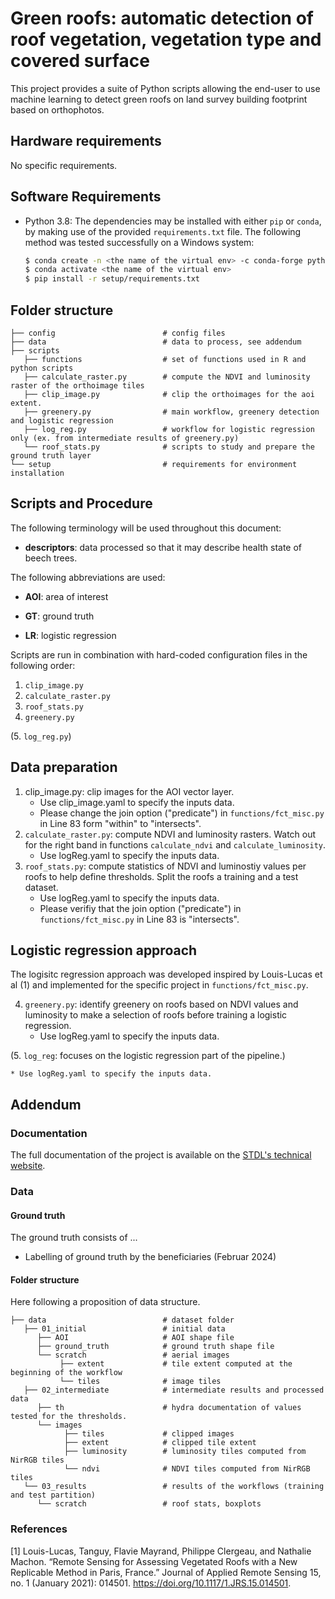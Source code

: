 # Green roofs: automatic detection of roof vegetation, vegetation type and covered surface

This project provides a suite of Python scripts allowing the end-user to use machine learning to detect green roofs on land survey building footprint based on orthophotos. 

## Hardware requirements

No specific requirements. 

## Software Requirements

* Python 3.8: The dependencies may be installed with either `pip` or `conda`, by making use of the provided `requirements.txt` file. The following method was tested successfully on a Windows system: 

    ```bash
    $ conda create -n <the name of the virtual env> -c conda-forge python=3.8 gdal
    $ conda activate <the name of the virtual env>
    $ pip install -r setup/requirements.txt
    ```

## Folder structure

```
├── config                        # config files
├── data                          # data to process, see addendum
├── scripts
   ├── functions                  # set of functions used in R and python scripts
   ├── calculate_raster.py        # compute the NDVI and luminosity raster of the orthoimage tiles 
   ├── clip_image.py              # clip the orthoimages for the aoi extent. 
   ├── greenery.py                # main workflow, greenery detection and logistic regression
   ├── log_reg.py                 # workflow for logistic regression only (ex. from intermediate results of greenery.py)
   └── roof_stats.py              # scripts to study and prepare the ground truth layer
└── setup                         # requirements for environment installation
```

## Scripts and Procedure

The following terminology will be used throughout this document:

* **descriptors**: data processed so that it may describe health state of beech trees. 

The following abbreviations are used:

* **AOI**: area of interest

* **GT**: ground truth

* **LR**: logistic regression

Scripts are run in combination with hard-coded configuration files in the following order: 

1. `clip_image.py`
2. `calculate_raster.py`
3. `roof_stats.py`
4. `greenery.py`

(5. `log_reg.py`)


## Data preparation
1. clip_image.py: clip images for the AOI vector layer. 
	* Use clip_image.yaml to specify the inputs data. 
	* Please change the join option ("predicate") in `functions/fct_misc.py` in Line 83 form "within" to "intersects". 
2. `calculate_raster.py`: compute NDVI and luminosity rasters. Watch out for the right band in functions `calculate_ndvi` and `calculate_luminosity`. 
	* Use logReg.yaml to specify the inputs data.
3. `roof_stats.py`: compute statistics of NDVI and luminostiy values per roofs to help define thresholds. Split the roofs 					 a training and a test dataset. 
	* Use logReg.yaml to specify the inputs data.
	* Please verifiy that the join option ("predicate") in `functions/fct_misc.py` in Line 83 is "intersects".

## Logistic regression approach
The logisitc regression approach was developed inspired by Louis-Lucas et al (1) and implemented for the specific project in `functions/fct_misc.py`. 

4. `greenery.py`: identify greenery on roofs based on NDVI values and luminosity to make a selection of roofs before training a logistic regression. 
	* Use logReg.yaml to specify the inputs data.

(5. `log_reg`: focuses on the logistic regression part of the pipeline.)

	* Use logReg.yaml to specify the inputs data.



## Addendum

### Documentation
The full documentation of the project is available on the [STDL's technical website](https://tech.stdl.ch/PROJ-VEGROOFS/).

### Data 

#### Ground truth 

The ground truth consists of ...
* Labelling of ground truth by the beneficiaries (Februar 2024)


#### Folder structure 
Here following a proposition of data structure.

```
├── data                          # dataset folder
   ├── 01_initial                 # initial data 
      ├── AOI                     # AOI shape file
      ├── ground_truth            # ground truth shape file
      └── scratch                 # aerial images
	       ├── extent             # tile extent computed at the beginning of the workflow
           └── tiles              # image tiles
   ├── 02_intermediate            # intermediate results and processed data
      ├── th                      # hydra documentation of values tested for the thresholds. 
      └── images
            ├── tiles             # clipped images
            ├── extent            # clipped tile extent 
            ├── luminosity        # luminosity tiles computed from NirRGB tiles
            └── ndvi              # NDVI tiles computed from NirRGB tiles
   └── 03_results                 # results of the workflows (training and test partition)
      └── scratch                 # roof stats, boxplots
```

### References
[1] Louis-Lucas, Tanguy, Flavie Mayrand, Philippe Clergeau, and Nathalie Machon. “Remote Sensing for Assessing Vegetated Roofs with a New Replicable Method in Paris, France.” Journal of Applied Remote Sensing 15, no. 1 (January 2021): 014501. https://doi.org/10.1117/1.JRS.15.014501.
